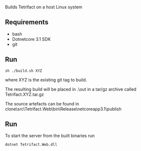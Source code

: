 
Builds Tetrifact on a host Linux system

## Requirements

- bash
- Dotnetcore 3.1 SDK
- git

## Run

    sh ./build.sh XYZ

where XYZ is the existing git tag to build. 

The resulting build will be placed in .\out in a tar/gz archive called Tetrifact.XYZ.tar.gz

The source artefacts can be found in clone\src\Tetrifact.Web\bin\Release\netcoreapp3.1\publish

## Run

To start the server from the built binaries run

    dotnet Tetrifact.Web.dll
